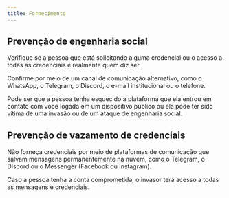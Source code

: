 ```yaml
---
title: Fornecimento
---
```


## Prevenção de engenharia social

Verifique se a pessoa que está solicitando alguma credencial ou o acesso a todas as credenciais é realmente quem diz ser.

Confirme por meio de um canal de comunicação alternativo, como o WhatsApp, o Telegram, o Discord, o e-mail institucional ou o telefone.

Pode ser que a pessoa tenha esquecido a plataforma que ela entrou em contato com você logada em um dispositivo público ou ela pode ter sido vítima de uma invasão ou de um ataque de engenharia social.

## Prevenção de vazamento de credenciais

Não forneça credenciais por meio de plataformas de comunicação que salvam mensagens permanentemente na nuvem, como o Telegram, o Discord ou o Messenger (Facebook ou Instagram).

Caso a pessoa tenha a conta comprometida, o invasor terá acesso a todas as mensagens e credenciais.
